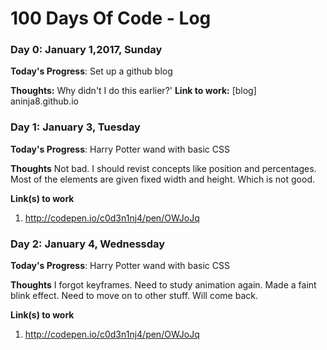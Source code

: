 # 100 Days Of Code - Log

### Day 0: January 1,2017, Sunday

**Today's Progress**: Set up a github blog

**Thoughts:** Why didn't I do this earlier?'
**Link to work:** [blog] aninja8.github.io


### Day 1: January 3, Tuesday

**Today's Progress**: Harry Potter wand with basic CSS

**Thoughts** Not bad. I should revist concepts like position and percentages. Most of the elements are given fixed width and height. Which is not good. 

**Link(s) to work**
1. http://codepen.io/c0d3n1nj4/pen/OWJoJq


### Day 2: January 4, Wednessday

**Today's Progress**: Harry Potter wand with basic CSS

**Thoughts** I forgot keyframes. Need to study animation again. Made a faint blink effect. Need to move on to other stuff. Will come back.

**Link(s) to work**
1. http://codepen.io/c0d3n1nj4/pen/OWJoJq
